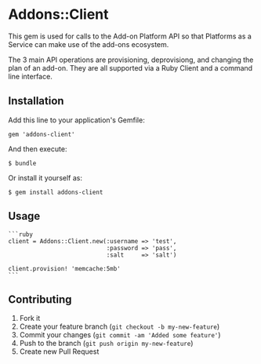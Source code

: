 # Addons::Client

This gem is used for calls to the Add-on Platform API so that Platforms as a Service
can make use of the add-ons ecosystem.

The 3 main API operations are provisioning, deprovisiong, and changing the plan of 
an add-on.  They are all supported via a Ruby Client and a command line interface.

## Installation

Add this line to your application's Gemfile:

    gem 'addons-client'

And then execute:

    $ bundle

Or install it yourself as:

    $ gem install addons-client

## Usage

    ```ruby
    client = Addons::Client.new(:username => 'test',
                                :password => 'pass',
                                :salt     => 'salt') 

    client.provision! 'memcache:5mb'
    ```


## Contributing

1. Fork it
2. Create your feature branch (`git checkout -b my-new-feature`)
3. Commit your changes (`git commit -am 'Added some feature'`)
4. Push to the branch (`git push origin my-new-feature`)
5. Create new Pull Request
